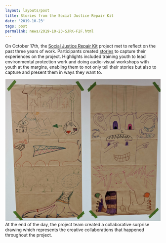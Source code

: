 ```yaml
---
layout: layouts/post
title: Stories from the Social Justice Repair Kit
date: '2019-10-23'
tags: post
permalink: news/2019-10-23-SJRK-F2F.html
---
```

<p>
On October 17th, the
<a href="https://www.sojustrepairit.org/">Social Justice Repair Kit</a>
project met to reflect on the past three years of work. Participants created
<a href="http://stories.sojustrepairit.org/">stories</a>
to capture their experiences on the project. Highlights included training
youth to lead environmental protection work and doing audio-visual workshops
with youth at the margins, enabling them to not only tell their stories but
also to capture and present them in ways they want to.
</p>
<p>
<img src="images/SJRK_Drawing.png" alt="Collaborative surprise drawings by the SJRK team." /><br/>
At the end of the day, the project team created a collaborative surprise drawing which represents
the creative collaborations that happened throughout the project.
</p>
